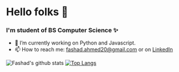 # Hello folks 👋
### I'm student of BS Computer Science ✨
<!--
**Fashad-Ahmed/Fashad-Ahmed** is a ✨ _special_ ✨ repository because its `README.md` (this file) appears on your GitHub profile. -->

- 🔭 I’m currently working on Python and Javascript.
- 📫 How to reach me: fashad.ahmed20@gmail.com or on  <a href="https://www.linkedin.com/in/fashad-ahmed-siddique-285a79207/" class="button icon search">LinkedIn</a> 


![Fashad's github stats](https://github-readme-stats.vercel.app/api?username=Fashad-Ahmed&show_icons=true&theme=midnight-purple)
[![Top Langs](https://github-readme-stats.vercel.app/api/top-langs/?username=Fashad-Ahmed&theme=midnight-purple&langs_count=8)](https://github.com/Fashad-Ahmed/github-readme-stats)





